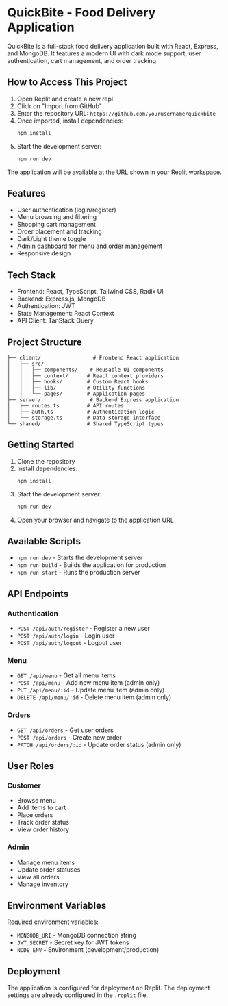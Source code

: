 
# QuickBite - Food Delivery Application

QuickBite is a full-stack food delivery application built with React, Express, and MongoDB. It features a modern UI with dark mode support, user authentication, cart management, and order tracking.

## How to Access This Project

1. Open Replit and create a new repl
2. Click on "Import from GitHub" 
3. Enter the repository URL: `https://github.com/yourusername/quickbite`
4. Once imported, install dependencies:
   ```bash
   npm install
   ```
5. Start the development server:
   ```bash
   npm run dev
   ```

The application will be available at the URL shown in your Replit workspace.

## Features

- User authentication (login/register)
- Menu browsing and filtering
- Shopping cart management
- Order placement and tracking
- Dark/Light theme toggle
- Admin dashboard for menu and order management
- Responsive design

## Tech Stack

- Frontend: React, TypeScript, Tailwind CSS, Radix UI
- Backend: Express.js, MongoDB
- Authentication: JWT
- State Management: React Context
- API Client: TanStack Query

## Project Structure

```
├── client/                 # Frontend React application
│   ├── src/
│   │   ├── components/    # Reusable UI components
│   │   ├── context/      # React context providers
│   │   ├── hooks/        # Custom React hooks
│   │   ├── lib/          # Utility functions
│   │   └── pages/        # Application pages
├── server/                # Backend Express application
│   ├── routes.ts         # API routes
│   ├── auth.ts           # Authentication logic
│   └── storage.ts        # Data storage interface
└── shared/               # Shared TypeScript types
```

## Getting Started

1. Clone the repository
2. Install dependencies:
   ```bash
   npm install
   ```
3. Start the development server:
   ```bash
   npm run dev
   ```
4. Open your browser and navigate to the application URL

## Available Scripts

- `npm run dev` - Starts the development server
- `npm run build` - Builds the application for production
- `npm run start` - Runs the production server

## API Endpoints

### Authentication
- `POST /api/auth/register` - Register a new user
- `POST /api/auth/login` - Login user
- `POST /api/auth/logout` - Logout user

### Menu
- `GET /api/menu` - Get all menu items
- `POST /api/menu` - Add new menu item (admin only)
- `PUT /api/menu/:id` - Update menu item (admin only)
- `DELETE /api/menu/:id` - Delete menu item (admin only)

### Orders
- `GET /api/orders` - Get user orders
- `POST /api/orders` - Create new order
- `PATCH /api/orders/:id` - Update order status (admin only)

## User Roles

### Customer
- Browse menu
- Add items to cart
- Place orders
- Track order status
- View order history

### Admin
- Manage menu items
- Update order statuses
- View all orders
- Manage inventory

## Environment Variables

Required environment variables:
- `MONGODB_URI` - MongoDB connection string
- `JWT_SECRET` - Secret key for JWT tokens
- `NODE_ENV` - Environment (development/production)

## Deployment

The application is configured for deployment on Replit. The deployment settings are already configured in the `.replit` file.
